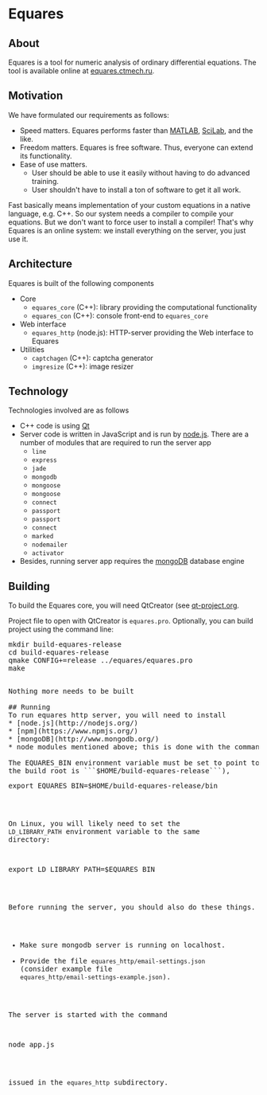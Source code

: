 # Equares

## About

Equares is a tool for numeric analysis of ordinary differential equations.
The tool is available online at [equares.ctmech.ru](http://equares.ctmech.ru).

## Motivation

We have formulated our requirements as follows:
* Speed matters. Equares performs faster than
  [MATLAB](http://www.mathworks.com/products/matlab/),
  [SciLab](http://www.scilab.org/), and the like.
* Freedom matters. Equares is free software. Thus, everyone can extend its functionality.
* Ease of use matters.
  * User should be able to use it easily without having to do advanced training.
  * User shouldn't have to install a ton of software to get it all work.

Fast basically means implementation of your custom equations in a native language, e.g. C++. So our system needs a compiler to compile your equations.
But we don't want to force user to install a compiler! That's why Equares is an online system: we install everything on the server, you just use it.


## Architecture

Equares is built of the following components
* Core
  * ```equares_core``` (C++): library providing the computational functionality
  * ```equares_con``` (C++): console front-end to ```equares_core```
* Web interface
  * ```equares_http``` (node.js): HTTP-server providing the Web interface to Equares
* Utilities
  * ```captchagen``` (C++): captcha generator
  * ```imgresize``` (C++): image resizer

## Technology
Technologies involved are as follows
* C++ code is using [Qt](http://qt-project.org/)
* Server code is written in JavaScript and is run by [node.js](http://nodejs.org/). There are a number of modules that are required to run the server app
  *  ```line```
  *  ```express```
  *  ```jade```
  *  ```mongodb```
  *  ```mongoose```
  *  ```mongoose```
  *  ```connect```
  *  ```passport```
  *  ```passport```
  *  ```connect```
  *  ```marked```
  *  ```nodemailer```
  *  ```activator```
* Besides, running server app requires the [mongoDB](http://www.mongodb.org/) database engine

## Building
To build the Equares core, you will need QtCreator (see [qt-project.org](http://qt-project.org/).

Project file to open with QtCreator is ```equares.pro```.
Optionally, you can build project using the command line:
<pre>
mkdir build-equares-release
cd build-equares-release
qmake CONFIG+=release ../equares/equares.pro
make
<pre>

Nothing more needs to be built

## Running
To run equares http server, you will need to install
* [node.js](http://nodejs.org/)
* [npm](https://www.npmjs.org/)
* [mongoDB](http://www.mongodb.org/)
* node modules mentioned above; this is done with the command ```npm install``` issued from the ```equares_http``` subdirectory.

The EQUARES_BIN environment variable must be set to point to the directory containing Equares core binaries, e.g. (on Linux, prvided
the build root is ```$HOME/build-equares-release```),
<pre>
export EQUARES_BIN=$HOME/build-equares-release/bin
</pre>
On Linux, you will likely need to set the ```LD_LIBRARY_PATH``` environment variable to the same directory:
<pre>
export LD_LIBRARY_PATH=$EQUARES_BIN
</pre>

Before running the server, you should also do these things.
* Make sure mongodb server is running on localhost.
* Provide the file ```equares_http/email-settings.json``` (consider example file ```equares_http/email-settings-example.json```).

The server is started with the command
<pre>
node app.js
</pre>
issued in the ```equares_http``` subdirectory.
